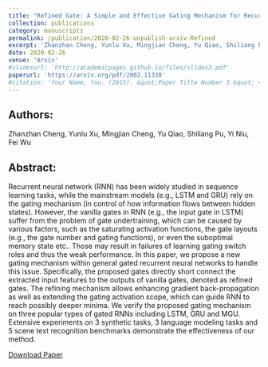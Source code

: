 ```yaml
---
title: "Refined Gate: A Simple and Effective Gating Mechanism for Recurrent Units"
collection: publications
category: manuscripts
permalink: /publication/2020-02-26-unpublish-arxiv-Refined
excerpt: 'Zhanzhan Cheng, Yunlu Xu, Mingjian Cheng, Yu Qiao, Shiliang Pu, Yi Niu, Fei Wu'
date: 2020-02-26
venue: 'Arxiv'
#slidesurl: 'http://academicpages.github.io/files/slides3.pdf'
paperurl: 'https://arxiv.org/pdf/2002.11338'
#citation: 'Your Name, You. (2015). &quot;Paper Title Number 3.&quot; <i>Journal 1</i>. 1(3).'
---
```


Authors:
------
Zhanzhan Cheng, Yunlu Xu, Mingjian Cheng, Yu Qiao, Shiliang Pu, Yi Niu, Fei Wu

Abstract:
------
Recurrent neural network (RNN) has been widely studied in sequence learning tasks, while the mainstream models (e.g., LSTM and GRU) rely on the gating mechanism (in control of how information flows between hidden states). However, the vanilla gates in RNN (e.g., the input gate in LSTM) suffer from the problem of gate undertraining, which can be caused by various factors, such as the saturating activation functions, the gate layouts (e.g., the gate number and gating functions), or even the suboptimal memory state etc.. Those may result in failures of learning gating switch roles and thus the weak performance. In this paper, we propose a new gating mechanism within general gated recurrent neural networks to handle this issue. Specifically, the proposed gates directly short connect the extracted input features to the outputs of vanilla gates, denoted as refined gates. The refining mechanism allows enhancing gradient back-propagation as well as extending the gating activation scope, which can guide RNN to reach possibly deeper minima. We verify the proposed gating mechanism on three popular types of gated RNNs including LSTM, GRU and MGU. Extensive experiments on 3 synthetic tasks, 3 language modeling tasks and 5 scene text recognition benchmarks demonstrate the effectiveness of our method.

[Download Paper](https://arxiv.org/pdf/2002.11338)